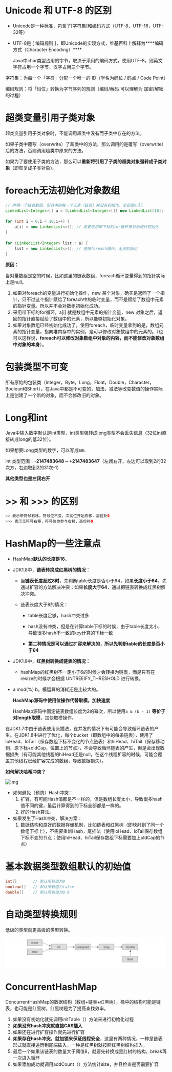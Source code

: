 # Unicode 和 UTF-8 的区别

* Unicode是一种标准，包含了[字符集]和编码方式（UTF-8，UTF-16，UTF-32等）

* UTF-8是 [ 编码规则 ]，即Unicode的实现方式，维基百科上解释为***\*编码方式（Character Encoding）\****

  Java中char类型占用的字节，取决于采用的编码方式，使用UTF-8，则英文字符占用一个字节，汉字占用三个字节。

字符集：为每一个「字符」分配一个唯一的 ID（学名为码位 / 码点 / Code Point）

编码规则：将「码位」转换为字节序列的规则（编码/解码 可以理解为 加密/解密 的过程）



# 超类变量引用子类对象

超类变量引用子类对象时，不能调用超类中没有而子类中存在的方法。

如果子类中覆写（overwrite）了超类中的方法，那么调用的是覆写（overwrite）后的方法，否则调用超类中原来的方法。

如果为了要使用子类的方法，那么可以**重新将引用了子类的超类对象强转成子类对象**（即恢复成子类对象）。



# foreach无法初始化对象数组

```java
// 声明一个链表数组，但其中的每一个元素（链表）并没有初始化，全部是null
LinkedList<Integer>[] a = (LinkedList<Integer>[]) new LinkedList[10];

for (int i = 0;i < 10;i++) {
    a[i] = new LinkedList<>(); // 需要使用带下标的for循环来对他进行初始化
}

for (LinkedList<Integer> list : a) {
    list = new LinkedList<>(); // 使用foreach循环，无法初始化
}
```

**原因：**

当对量数组是空的时候，比如这里的链表数组，foreach循环变量得到的指针实际上是null。

1. 如果对foreach的变量进行初始化操作，new 某个对象，确实是返回了一个指针，只不过这个指针赋给了foreach中的临时变量，而不是赋给了数组中元素的指针变量。所以并不会对数组初始化成功。
2. 采用带下标的for循环，a[i] 就是数组中元素的指针变量，new 对象之后，返回的指针直接赋给了数组中的元素，所以能够初始化对象。
3. 如果对象数组已经初始化成功了，使用foreach，临时变量拿到的是，数组元素的指针变量，指向堆内存中的实例，是可以修改对象数组中的元素的。（也可以这样说，**foreach可以修改对象数组中对象的内容，而不能修改对象数组中对象的本身**）。



# 包装类型不可变

所有原始的包装类（Integer，Byte，Long，Float，Double，Character，Boolean和Short），在Java中都是不可变的，加法，减法等改变数值的操作实际上是创建了一个新的对象，而不会修改旧的对象。



# Long和int

Java中输入数字默认是int类型，int类型强转成long类型不会丢失信息（32位int直接转成long的低32位）。

如果想要Long类型的数字，可以写成`60L`

int 类型范围：**-2147483648 ~ +2147483647**（左闭右开，左边可以取到2的32次方，右边取到2的31次-1）

**其他类型也是左闭右开**



# >> 和 >>> 的区别

```java
>> 表示带符号右移，符号位不变，次高位开始右移，高位补0
>>> 表示无符号右移，符号位也参与右移，高位补0
```



# HashMap的一些注意点

* HashMap**默认的长度是16**。

* JDK1.8中，**链表转换成红黑树的情况**：

  * 当**链表长度超过8时**，先判断table长度是否小于64，如果**长度小于64**，先通过扩容的方法解决冲突；如果**长度大于64**，通过把链表转换成红黑树解决冲突。

  * 链表长度大于8的情况：

    * table长度足够，hash冲突过多

    * hash没有冲突，但是在计算table下标的时候，由于table长度太小，导致很多hash不一致的key计算的下标一致

    * **第二种情况是可以通过扩容来解决的，所以先判断table的长度是否小于64**

      

* JDK1.8中，**红黑树转换成链表的情况：**

  * hashMap的红黑树不一定小于6的时候才会转换为链表，而是只有在resize的时候才会根据 UNTREEIFY_THRESHOLD 进行转换。



* a mod(%) b，模运算的消耗还是比较大的。

  **HashMap源码中使用位操作代替取模，加快速度**

  HashMap源码中固定链表数组长度为2的幂次，所以使用`a & (b - 1)` **等价于对length取模**，加快取模操作。



在JDK1.7中由于链表使用头插法，在并发的情况下有可能会导致循环链表的产生。在JDK1.8中进行了优化，每个bucket（即数组中的每条链表），使用了 loHead、loTail（保存数组下标不变化的节点链表）和hiHead、hiTail（保存移动到，原下标+oldCap，位置上的节点），不会导致循环链表的产生，但是会出现数据损失（有可能其他线程的hiHead还是null，在这个线程扩容的时候，可能会覆盖其他线程已经扩容完成的数组，导致数据损失）。



**如何解决哈希冲突？**

![img](https://upload-images.jianshu.io/upload_images/944365-7621b15f58e87a66.png?imageMogr2/auto-orient/strip|imageView2/2/w/1200/format/webp)

* 如何避免（预防）Hash冲突：
  1. 扩容，有可能Hash值都是不一样的，但是数组长度太小，导致很多hash值不同的键，最后计算得到的下标全部都是一样的。
  2. 好的Hash算法。
* 如果发生了Hash冲突，解决方案：
  1. 数据结构和良好的数据存储机制，比如链表和红黑树（即映射到了同一个数组下标上），不需要重新Hash，尾插法（使用loHead、loTail保存数组下标不变的节点；使用hiHead、hiTail保存数组下标需要加上oldCap的节点）



# 基本数据类型数组默认的初始值

```java
int[]       // 默认所有值为0
boolean[]   // 默认所有值为false
double[]    // 默认所有值为0.0
```



# 自动类型转换规则

低级的类型向更高级的类型转换。

![image-20201216092854920](基础.assets/image-20201216092854920.png)



# ConcurrentHashMap

ConcurrentHashMap的数据结构（数组+链表+红黑树），桶中的结构可能是链表，也可能是红黑树，红黑树是为了提高查找效率。

1. 如果没有初始化就先调用initTable（）方法来进行初始化过程
2. **如果没有hash冲突就直接CAS插入**
3. 如果还在进行扩容操作就先进行扩容
4. **如果存在hash冲突，就加锁来保证线程安全**，这里有两种情况，一种是链表形式就直接遍历到尾端插入，一种是红黑树就按照红黑树结构插入，
5. 最后一个如果该链表的数量大于阈值8，就要先转换成黑红树的结构，break再一次进入循环
6. 如果添加成功就调用addCount（）方法统计size，并且检查是否需要扩容
   
